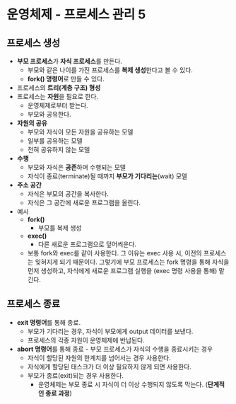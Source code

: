 # 운영체제 - 프로세스 관리 5

## 프로세스 생성

- **부모 프로세스**가 **자식 프로세스**를 만든다.
  - 부모와 같은 나이를 가진 프로세스를 **복제 생성**한다고 볼 수 있다.
  - **fork() 명령어**로 만들 수 있다.
- 프로세스의 **트리(계층 구조) 형성**
- 프로세스는 **자원**을 필요로 한다.
  - 운영체제로부터 받는다.
  - 부모와 공유한다.
- **자원의 공유**
  - 부모와 자식이 모든 자원을 공유하는 모델
  - 일부를 공유하는 모델
  - 전혀 공유하지 않는 모델
- **수행**
  - 부모와 자식은 **공존**하며 수행되는 모델
  - 자식이 종료(terminate)될 때까지 **부모가 기다리는**(wait) 모델
- **주소 공간**
  - 자식은 부모의 공간을 복사한다.
  - 자식은 그 공간에 새로운 프로그램을 올린다.
- 예시
  - **fork()**
    - 부모를 복제 생성
  - **exec()**
    - 다른 새로운 프로그램으로 덮어씌운다.
  - 보통 fork와 exec를 같이 사용한다. 그 이유는 exec 사용 시, 이전의 프로세스는 잊혀지게 되기 때문이다. 그렇기에 부모 프로세스는 fork 명령을 통해 자식을 먼저 생성하고, 자식에게 새로운 프로그램 실행을 (exec 명령 사용을 통해) 맡긴다.



## 프로세스 종료

- **exit 명령어**를 통해 종료.
  - 부모가 기다리는 경우, 자식이 부모에게 output 데이터를 보낸다.
  - 프로세스의 각종 자원이 운영체제에 반납된다.
- **abort 명령어**를 통해 종료 - 부모 프로세스가 자식의 수행을 종료시키는 경우
  - 자식이 할당된 자원의 한계치를 넘어서는 경우 사용한다.
  - 자식에게 할당된 태스크가 더 이상 필요하지 않게 되면 사용한다.
  - 부모가 종료(exit)되는 경우 사용한다.
    - 운영체제는 부모 종료 시 자식이 더 이상 수행되지 않도록 막는다. (**단계적인 종료 과정**)
